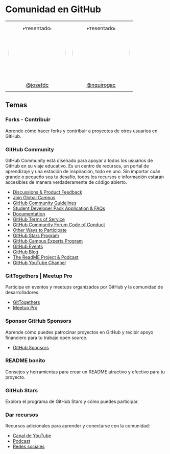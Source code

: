 # Comunidad en GitHub

<table align="center" style="border: none;">
  <tr style="border: none;">
    <td align="center" style="padding: 10px; border: none;">
      <img src="https://avatars.githubusercontent.com/u/77589315?v=4" alt="Presentador 1" width="180" height="180" style="border-radius:50%;"><br>
      <a href="https://github.com/josefdc">@josefdc</a>
    </td>
    <td align="center" style="padding: 10px; border: none;">
      <img src="https://avatars.githubusercontent.com/u/69173681?v=4" alt="Presentador 2" width="180" height="180" style="border-radius:50%;"><br>
      <a href="https://github.com/nquirogac">@nquirogac</a>
    </td>
  </tr>
</table>

## Temas

### Forks - Contribuir
Aprende cómo hacer forks y contribuir a proyectos de otros usuarios en GitHub.

### GitHub Community
GitHub Community está diseñado para apoyar a todos los usuarios de GitHub en su viaje educativo. Es un centro de recursos, un portal de aprendizaje y una estación de inspiración, todo en uno. Sin importar cuán grande o pequeño sea tu desafío, todos los recursos e información estarán accesibles de manera verdaderamente de código abierto.
- [Discussions & Product Feedback](https://github.community/)
- [Join Global Campus](https://education.github.com/)
- [GitHub Community Guidelines](https://docs.github.com/en/github/site-policy/github-community-guidelines)
- [Student Developer Pack Application & FAQs](https://education.github.com/pack)
- [Documentation](https://docs.github.com/)
- [GitHub Terms of Service](https://docs.github.com/en/github/site-policy/github-terms-of-service)
- [GitHub Community Forum Code of Conduct](https://docs.github.com/en/github/site-policy/github-community-forum-code-of-conduct)
- [Other Ways to Participate](https://github.com/github/feedback/discussions/6913)
- [GitHub Stars Program](https://stars.github.com/)
- [GitHub Campus Experts Program](https://education.github.com/experts)
- [GitHub Events](https://github.com/events)
- [GitHub Blog](https://github.blog/)
- [The ReadME Project & Podcast](https://github.com/readme)
- [GitHub YouTube Channel](https://www.youtube.com/github)

### GitTogethers | Meetup Pro
Participa en eventos y meetups organizados por GitHub y la comunidad de desarrolladores.
- [GitTogethers](https://meetup.github.com/)
- [Meetup Pro](https://www.meetup.com/pro/)

### Sponsor GitHub Sponsors
Aprende cómo puedes patrocinar proyectos en GitHub y recibir apoyo financiero para tu trabajo open source.
- [GitHub Sponsors](https://github.com/sponsors)

### README bonito
Consejos y herramientas para crear un README atractivo y efectivo para tu proyecto.

### GitHub Stars
Explora el programa de GitHub Stars y cómo puedes participar.

### Dar recursos
Recursos adicionales para aprender y conectarse con la comunidad:
- [Canal de YouTube](https://www.youtube.com/github)
- [Podcast](https://github.com/readme/podcast)
- [Redes sociales](https://twitter.com/github)
